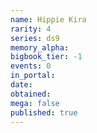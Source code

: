 ```yaml
---
name: Hippie Kira
rarity: 4
series: ds9
memory_alpha:
bigbook_tier: -1
events: 0
in_portal:
date:
obtained:
mega: false
published: true
---
```



